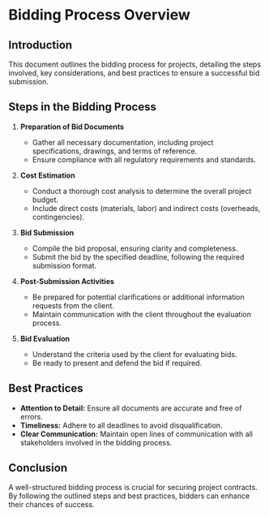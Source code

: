 # Bidding Process Overview

## Introduction
This document outlines the bidding process for projects, detailing the steps involved, key considerations, and best practices to ensure a successful bid submission.

## Steps in the Bidding Process

1. **Preparation of Bid Documents**
   - Gather all necessary documentation, including project specifications, drawings, and terms of reference.
   - Ensure compliance with all regulatory requirements and standards.

2. **Cost Estimation**
   - Conduct a thorough cost analysis to determine the overall project budget.
   - Include direct costs (materials, labor) and indirect costs (overheads, contingencies).

3. **Bid Submission**
   - Compile the bid proposal, ensuring clarity and completeness.
   - Submit the bid by the specified deadline, following the required submission format.

4. **Post-Submission Activities**
   - Be prepared for potential clarifications or additional information requests from the client.
   - Maintain communication with the client throughout the evaluation process.

5. **Bid Evaluation**
   - Understand the criteria used by the client for evaluating bids.
   - Be ready to present and defend the bid if required.

## Best Practices
- **Attention to Detail:** Ensure all documents are accurate and free of errors.
- **Timeliness:** Adhere to all deadlines to avoid disqualification.
- **Clear Communication:** Maintain open lines of communication with all stakeholders involved in the bidding process.

## Conclusion
A well-structured bidding process is crucial for securing project contracts. By following the outlined steps and best practices, bidders can enhance their chances of success.